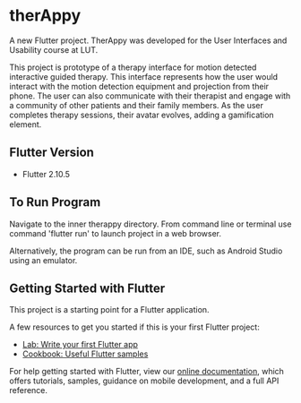 # therAppy

A new Flutter project.
TherAppy was developed for the User Interfaces and Usability course at LUT.

This project is prototype of a therapy interface for motion detected interactive guided therapy.
This interface represents how the user would interact with the motion detection equipment and projection from their phone.
The user can also communicate with their therapist and engage with a community of other patients and their family members.
As the user completes therapy sessions, their avatar evolves, adding a gamification element.

## Flutter Version

- Flutter 2.10.5

## To Run Program

Navigate to the inner therappy directory.
From command line or terminal use command 'flutter run' to launch project in a web browser.

Alternatively, the program can be run from an IDE, such as Android Studio using an emulator.


## Getting Started with Flutter

This project is a starting point for a Flutter application.

A few resources to get you started if this is your first Flutter project:

- [Lab: Write your first Flutter app](https://flutter.dev/docs/get-started/codelab)
- [Cookbook: Useful Flutter samples](https://flutter.dev/docs/cookbook)

For help getting started with Flutter, view our
[online documentation](https://flutter.dev/docs), which offers tutorials,
samples, guidance on mobile development, and a full API reference.

